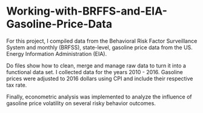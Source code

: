 # Working-with-BRFFS-and-EIA-Gasoline-Price-Data


For this project, I compiled data from the Behavioral Risk Factor Surveillance System and monthly (BRFSS), state-level, gasoline price data from the US. Energy Information Administration (EIA).

Do files show how to clean, merge and manage raw data to turn it into a functional data set. I collected data for the years 2010 - 2016. Gasoline prices were adjusted to 2016 dollars using CPI and include their respective tax rate.

Finally, econometric analysis was implemented to analyze the influence of gasoline price volatility on several risky behavior outcomes.
